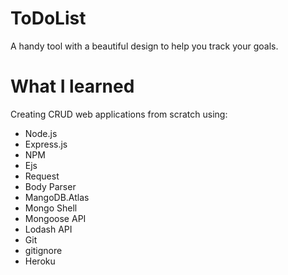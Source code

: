 # ToDoList 
A handy tool with a beautiful design to help you track your goals.

# What I learned
Creating CRUD web applications from scratch using:
- Node.js
- Express.js
- NPM
- Ejs
- Request
- Body Parser
- MangoDB.Atlas
- Mongo Shell
- Mongoose API
- Lodash API
- Git
- gitignore
- Heroku
